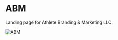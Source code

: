 # ABM
Landing page for Athlete Branding & Marketing LLC.

![ABM](https://user-images.githubusercontent.com/38794918/175193047-6ad98bed-fbbf-4f6a-940e-996f80f45388.jpg)
